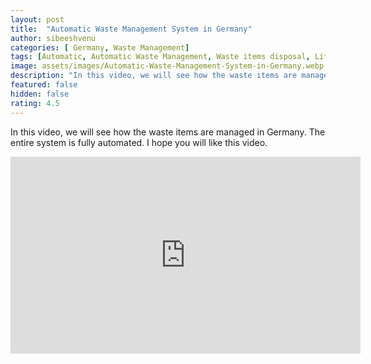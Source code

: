 ```yaml
---
layout: post
title:  "Automatic Waste Management System in Germany"
author: sibeeshvenu
categories: [ Germany, Waste Management]
tags: [Automatic, Automatic Waste Management, Waste items disposal, Life at Germany, Life in Germany, Sibeesh Passion, Njan Oru Malayali, ഞാൻ ഒരു മലയാളി, Germaniyile Nalukal, Germany, Malayali in Germany, Indians in Germany, Keralite in Germany, Malayalees in Germany]
image: assets/images/Automatic-Waste-Management-System-in-Germany.webp
description: "In this video, we will see how the waste items are managed in Germany. The entire system is fully automated. I hope you will like this video."
featured: false
hidden: false
rating: 4.5
---
```


In this video, we will see how the waste items are managed in Germany. The entire system is fully automated. I hope you will like this video.

<iframe width="560" height="315" src="https://www.youtube.com/embed/Z-mvDjAS7wU" frameborder="0" allow="accelerometer; autoplay; encrypted-media; gyroscope; picture-in-picture" allowfullscreen></iframe>

